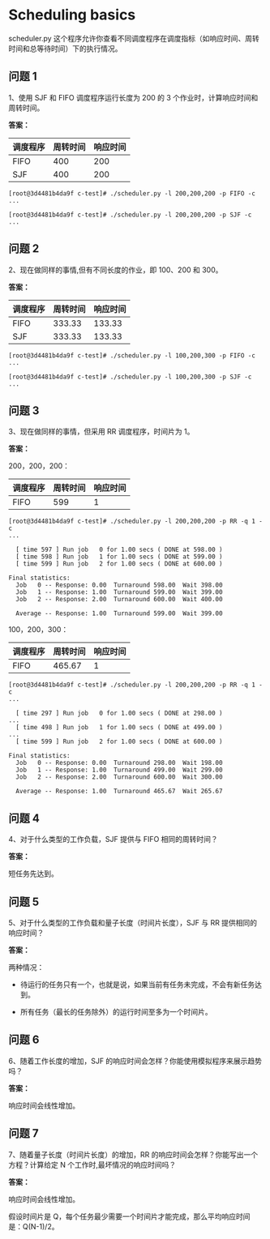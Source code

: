# Scheduling basics

scheduler.py 这个程序允许你查看不同调度程序在调度指标（如响应时间、周转时间和总等待时间）下的执行情况。

## 问题 1

1、使用 SJF 和 FIFO 调度程序运行长度为 200 的 3 个作业时，计算响应时间和周转时间。

**答案：**

|调度程序|周转时间|响应时间|
|-|-|-|
|FIFO|400|200|
|SJF|400|200|

```shell
[root@3d4481b4da9f c-test]# ./scheduler.py -l 200,200,200 -p FIFO -c
...
```

```shell
[root@3d4481b4da9f c-test]# ./scheduler.py -l 200,200,200 -p SJF -c
...
```

## 问题 2

2、现在做同样的事情,但有不同长度的作业，即 100、200 和 300。

**答案：**

|调度程序|周转时间|响应时间|
|-|-|-|
|FIFO|333.33|133.33|
|SJF|333.33|133.33|

```shell
[root@3d4481b4da9f c-test]# ./scheduler.py -l 100,200,300 -p FIFO -c
...
```

```shell
[root@3d4481b4da9f c-test]# ./scheduler.py -l 100,200,300 -p SJF -c
...
```

## 问题 3

3、现在做同样的事情，但采用 RR 调度程序，时间片为 1。

**答案：**

200，200，200：

|调度程序|周转时间|响应时间|
|-|-|-|
|FIFO|599|1|

```shell
[root@3d4481b4da9f c-test]# ./scheduler.py -l 200,200,200 -p RR -q 1 -c
...

  [ time 597 ] Run job   0 for 1.00 secs ( DONE at 598.00 )
  [ time 598 ] Run job   1 for 1.00 secs ( DONE at 599.00 )
  [ time 599 ] Run job   2 for 1.00 secs ( DONE at 600.00 )

Final statistics:
  Job   0 -- Response: 0.00  Turnaround 598.00  Wait 398.00
  Job   1 -- Response: 1.00  Turnaround 599.00  Wait 399.00
  Job   2 -- Response: 2.00  Turnaround 600.00  Wait 400.00

  Average -- Response: 1.00  Turnaround 599.00  Wait 399.00
```

100，200，300：

|调度程序|周转时间|响应时间|
|-|-|-|
|FIFO|465.67|1|

```shell
[root@3d4481b4da9f c-test]# ./scheduler.py -l 200,200,200 -p RR -q 1 -c
...

  [ time 297 ] Run job   0 for 1.00 secs ( DONE at 298.00 )
...
  [ time 498 ] Run job   1 for 1.00 secs ( DONE at 499.00 )
...
  [ time 599 ] Run job   2 for 1.00 secs ( DONE at 600.00 )
  
Final statistics:
  Job   0 -- Response: 0.00  Turnaround 298.00  Wait 198.00
  Job   1 -- Response: 1.00  Turnaround 499.00  Wait 299.00
  Job   2 -- Response: 2.00  Turnaround 600.00  Wait 300.00

  Average -- Response: 1.00  Turnaround 465.67  Wait 265.67
```

## 问题 4

4、对于什么类型的工作负载，SJF 提供与 FIFO 相同的周转时间？

**答案：**

短任务先达到。

## 问题 5

5、对于什么类型的工作负载和量子长度（时间片长度），SJF 与 RR 提供相同的响应时间？

**答案：**

两种情况：

- 待运行的任务只有一个，也就是说，如果当前有任务未完成，不会有新任务达到。

- 所有任务（最长的任务除外）的运行时间至多为一个时间片。

## 问题 6

6、随着工作长度的增加，SJF 的响应时间会怎样？你能使用模拟程序来展示趋势吗？

**答案：**

响应时间会线性增加。

## 问题 7

7、随着量子长度（时间片长度）的增加，RR 的响应时间会怎样？你能写出一个方程？计算给定 N 个工作时,最坏情况的响应时间吗？

**答案：**

响应时间会线性增加。

假设时间片是 Q，每个任务最少需要一个时间片才能完成，那么平均响应时间是：Q(N-1)/2。
